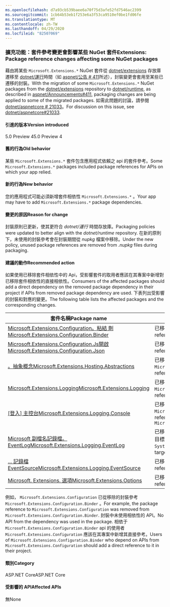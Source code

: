 ```yaml
---
ms.openlocfilehash: d7a93cb539baee6a70f75d3afe52fd7546ac2399
ms.sourcegitcommit: 1cb64b53eb1f253e6a3f53ca9510ef0be1fd06fe
ms.translationtype: MT
ms.contentlocale: zh-TW
ms.lasthandoff: 04/29/2020
ms.locfileid: "82507069"
---
```

### <a name="extensions-package-reference-changes-affecting-some-nuget-packages"></a><span data-ttu-id="51714-101">擴充功能：套件參考變更會影響某些 NuGet 套件</span><span class="sxs-lookup"><span data-stu-id="51714-101">Extensions: Package reference changes affecting some NuGet packages</span></span>

<span data-ttu-id="51714-102">藉由將某些 `Microsoft.Extensions.*` NuGet 套件從 [dotnet/extensions](https://github.com/dotnet/extensions) 存放庫遷移至 [dotnet/運行](https://github.com/dotnet/runtime)時間（如 [aspnet/公告 # 411](https://github.com/aspnet/Announcements/issues/411)所述），封裝變更會套用至某些已遷移的封裝。</span><span class="sxs-lookup"><span data-stu-id="51714-102">With the migration of some `Microsoft.Extensions.*` NuGet packages from the [dotnet/extensions](https://github.com/dotnet/extensions) repository to [dotnet/runtime](https://github.com/dotnet/runtime), as described in [aspnet/Announcements#411](https://github.com/aspnet/Announcements/issues/411), packaging changes are being applied to some of the migrated packages.</span></span> <span data-ttu-id="51714-103">如需此問題的討論，請參閱 [dotnet/aspnetcore # 21033](https://github.com/dotnet/aspnetcore/issues/21033)。</span><span class="sxs-lookup"><span data-stu-id="51714-103">For discussion on this issue, see [dotnet/aspnetcore#21033](https://github.com/dotnet/aspnetcore/issues/21033).</span></span>

#### <a name="version-introduced"></a><span data-ttu-id="51714-104">引進的版本</span><span class="sxs-lookup"><span data-stu-id="51714-104">Version introduced</span></span>

<span data-ttu-id="51714-105">5.0 Preview 4</span><span class="sxs-lookup"><span data-stu-id="51714-105">5.0 Preview 4</span></span>

#### <a name="old-behavior"></a><span data-ttu-id="51714-106">舊的行為</span><span class="sxs-lookup"><span data-stu-id="51714-106">Old behavior</span></span>

<span data-ttu-id="51714-107">某些 `Microsoft.Extensions.*` 套件包含應用程式依賴之 api 的套件參考。</span><span class="sxs-lookup"><span data-stu-id="51714-107">Some `Microsoft.Extensions.*` packages included package references for APIs on which your app relied.</span></span>

#### <a name="new-behavior"></a><span data-ttu-id="51714-108">新的行為</span><span class="sxs-lookup"><span data-stu-id="51714-108">New behavior</span></span>

<span data-ttu-id="51714-109">您的應用程式可能必須新增套件相依性 `Microsoft.Extensions.*` 。</span><span class="sxs-lookup"><span data-stu-id="51714-109">Your app may have to add `Microsoft.Extensions.*` package dependencies.</span></span>

#### <a name="reason-for-change"></a><span data-ttu-id="51714-110">變更的原因</span><span class="sxs-lookup"><span data-stu-id="51714-110">Reason for change</span></span>

<span data-ttu-id="51714-111">封裝原則已更新，使其更符合 *dotnet/運行* 時間存放庫。</span><span class="sxs-lookup"><span data-stu-id="51714-111">Packaging policies were updated to better align with the *dotnet/runtime* repository.</span></span> <span data-ttu-id="51714-112">在新的原則下，未使用的封裝參考會在封裝期間從 *nupkg* 檔案中移除。</span><span class="sxs-lookup"><span data-stu-id="51714-112">Under the new policy, unused package references are removed from *.nupkg* files during packaging.</span></span>

#### <a name="recommended-action"></a><span data-ttu-id="51714-113">建議的動作</span><span class="sxs-lookup"><span data-stu-id="51714-113">Recommended action</span></span>

<span data-ttu-id="51714-114">如果使用已移除套件相依性中的 Api，受影響套件的取用者應該在其專案中新增對已移除套件相依性的直接相依性。</span><span class="sxs-lookup"><span data-stu-id="51714-114">Consumers of the affected packages should add a direct dependency on the removed package dependency in their project if APIs from removed package dependency are used.</span></span> <span data-ttu-id="51714-115">下表列出受影響的封裝和對應的變更。</span><span class="sxs-lookup"><span data-stu-id="51714-115">The following table lists the affected packages and the corresponding changes.</span></span>

|<span data-ttu-id="51714-116">套件名稱</span><span class="sxs-lookup"><span data-stu-id="51714-116">Package name</span></span>|<span data-ttu-id="51714-117">變更描述</span><span class="sxs-lookup"><span data-stu-id="51714-117">Change description</span></span>|
|------------|------------------|
|[<span data-ttu-id="51714-118">Microsoft.Extensions.Configuration。粘結 劑</span><span class="sxs-lookup"><span data-stu-id="51714-118">Microsoft.Extensions.Configuration.Binder</span></span>](https://nuget.org/packages/Microsoft.Extensions.Configuration.Binder)|<span data-ttu-id="51714-119">已移除參考 `Microsoft.Extensions.Configuration`</span><span class="sxs-lookup"><span data-stu-id="51714-119">Removed reference to `Microsoft.Extensions.Configuration`</span></span>|
|[<span data-ttu-id="51714-120">Microsoft.Extensions.Configuration.Js開啟</span><span class="sxs-lookup"><span data-stu-id="51714-120">Microsoft.Extensions.Configuration.Json</span></span>](https://nuget.org/packages/Microsoft.Extensions.Configuration.Json)    |<span data-ttu-id="51714-121">已移除參考 `System.Threading.Tasks.Extensions`</span><span class="sxs-lookup"><span data-stu-id="51714-121">Removed reference to `System.Threading.Tasks.Extensions`</span></span>|
|[<span data-ttu-id="51714-122">。抽象概念</span><span class="sxs-lookup"><span data-stu-id="51714-122">Microsoft.Extensions.Hosting.Abstractions</span></span>](https://nuget.org/packages/Microsoft.Extensions.Hosting.Abstractions)|<span data-ttu-id="51714-123">已移除參考 `Microsoft.Extensions.Logging.Abstractions`</span><span class="sxs-lookup"><span data-stu-id="51714-123">Removed reference to `Microsoft.Extensions.Logging.Abstractions`</span></span>|
|[<span data-ttu-id="51714-124">Microsoft.Extensions.Logging</span><span class="sxs-lookup"><span data-stu-id="51714-124">Microsoft.Extensions.Logging</span></span>](https://nuget.org/packages/Microsoft.Extensions.Logging)                          |<span data-ttu-id="51714-125">已移除參考 `Microsoft.Extensions.Configuration.Binder`</span><span class="sxs-lookup"><span data-stu-id="51714-125">Removed reference to `Microsoft.Extensions.Configuration.Binder`</span></span>|
|<span data-ttu-id="51714-126">[[登入] 主控台](https://nuget.org/packages/Microsoft.Extensions.Logging.Console)</span><span class="sxs-lookup"><span data-stu-id="51714-126">[Microsoft.Extensions.Logging.Console](https://nuget.org/packages/Microsoft.Extensions.Logging.Console)</span></span>          |<span data-ttu-id="51714-127">已移除參考 `Microsoft.Extensions.Configuration.Abstractions`</span><span class="sxs-lookup"><span data-stu-id="51714-127">Removed reference to `Microsoft.Extensions.Configuration.Abstractions`</span></span>|
|[<span data-ttu-id="51714-128">Microsoft 副檔名記錄檔。 EventLog</span><span class="sxs-lookup"><span data-stu-id="51714-128">Microsoft.Extensions.Logging.EventLog</span></span>](https://nuget.org/packages/Microsoft.Extensions.Logging.EventLog)        |<span data-ttu-id="51714-129">已移除 `System.Diagnostics.EventLog` .NET Framework 4.6.1 目標 Framework 標記的參考</span><span class="sxs-lookup"><span data-stu-id="51714-129">Removed reference to `System.Diagnostics.EventLog` for the .NET Framework 4.6.1 target framework moniker</span></span>|
|[<span data-ttu-id="51714-130">... 記錄檔 EventSource</span><span class="sxs-lookup"><span data-stu-id="51714-130">Microsoft.Extensions.Logging.EventSource</span></span>](https://nuget.org/packages/Microsoft.Extensions.Logging.EventSource)  |<span data-ttu-id="51714-131">已移除參考 `System.Threading.Tasks.Extensions`</span><span class="sxs-lookup"><span data-stu-id="51714-131">Removed reference to `System.Threading.Tasks.Extensions`</span></span>|
|[<span data-ttu-id="51714-132">Microsoft. Extensions. 選項</span><span class="sxs-lookup"><span data-stu-id="51714-132">Microsoft.Extensions.Options</span></span>](https://nuget.org/packages/Microsoft.Extensions.Options)                          |<span data-ttu-id="51714-133">已移除參考 `System.ComponentModel.Annotations`</span><span class="sxs-lookup"><span data-stu-id="51714-133">Removed reference to `System.ComponentModel.Annotations`</span></span>|

<span data-ttu-id="51714-134">例如， `Microsoft.Extensions.Configuration` 已從移除的封裝參考 `Microsoft.Extensions.Configuration.Binder` 。</span><span class="sxs-lookup"><span data-stu-id="51714-134">For example, the package reference to `Microsoft.Extensions.Configuration` was removed from `Microsoft.Extensions.Configuration.Binder`.</span></span> <span data-ttu-id="51714-135">封裝中未使用相依性的 API。</span><span class="sxs-lookup"><span data-stu-id="51714-135">No API from the dependency was used in the package.</span></span> <span data-ttu-id="51714-136">相依于 `Microsoft.Extensions.Configuration.Binder` api 的使用者 `Microsoft.Extensions.Configuration` 應該在其專案中新增其直接參考。</span><span class="sxs-lookup"><span data-stu-id="51714-136">Users of `Microsoft.Extensions.Configuration.Binder` who depend on APIs from `Microsoft.Extensions.Configuration` should add a direct reference to it in their project.</span></span>

#### <a name="category"></a><span data-ttu-id="51714-137">類別</span><span class="sxs-lookup"><span data-stu-id="51714-137">Category</span></span>

<span data-ttu-id="51714-138">ASP.NET Core</span><span class="sxs-lookup"><span data-stu-id="51714-138">ASP.NET Core</span></span>

#### <a name="affected-apis"></a><span data-ttu-id="51714-139">受影響的 API</span><span class="sxs-lookup"><span data-stu-id="51714-139">Affected APIs</span></span>

<span data-ttu-id="51714-140">無</span><span class="sxs-lookup"><span data-stu-id="51714-140">None</span></span>

<!--

#### Affected APIs

Not detectable via API analysis

-->
